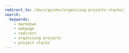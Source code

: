 ```yaml
---
redirect_to: /docs/guides/organizing-projects-stacks/
search:
  keywords:
    - markdown
    - webpage
    - redirect
    - organizing projects
    - project stacks
---
```



